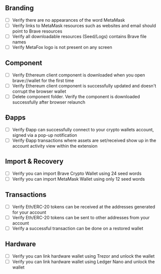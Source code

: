
## Branding

- [ ] Verify there are no appearances of the word MetaMask
- [ ] Verify links to MetaMask resources such as websites and email should point to Brave resources
- [ ] Verify all downloadable resources (Seed/Logs) contains Brave file names
- [ ] Verify MetaFox logo is not present on any screen

## Component

- [ ] Verify Ethereum client component is downloaded when you open brave://wallet for the first time
- [ ] Verify Ethereum client component is successfully updated and doesn't corrupt the browser wallet
- [ ] Delete component folder. Verify the component is downloaded successfully after browser relaunch

## Ðapps

- [ ] Verify Ðapp can successfully connect to your crypto wallets account, signed via a pop-up notification
- [ ] Verify Ðapp transactions where assets are set/received show up in the account activity view within the extension

## Import & Recovery

- [ ] Verify you can import Brave Crypto Wallet using 24 seed words 
- [ ] Verify you can import MetaMask Wallet using only 12 seed words

## Transactions

- [ ] Verify Eth/ERC-20 tokens can be received at the addresses generated for your account
- [ ] Verify Eth/ERC-20 tokens can be sent to other addresses from your account
- [ ] Verify a successful transaction can be done on a restored wallet

## Hardware

- [ ] Verify you can link hardware wallet using Trezor and unlock the wallet 
- [ ] Verify you can link hardware wallet using Ledger Nano and unlock the wallet